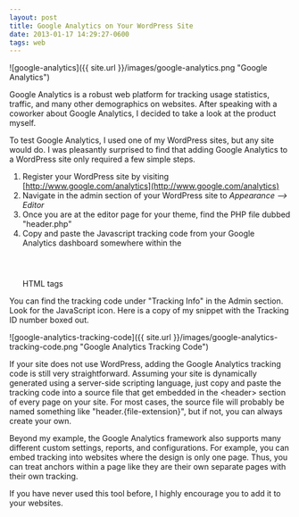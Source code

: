 ```yaml
---
layout: post
title: Google Analytics on Your WordPress Site
date: 2013-01-17 14:29:27-0600
tags: web
---
```


![google-analytics]({{ site.url }}/images/google-analytics.png "Google Analytics")

Google Analytics is a robust web platform for tracking usage statistics, traffic, and many other demographics on websites. After speaking with a coworker about Google Analytics, I decided to take a look at the product myself.

To test Google Analytics, I used one of my WordPress sites, but any site would do. I was pleasantly surprised to find that adding Google Analytics to a WordPress site only required a few simple steps.

1. Register your WordPress site by visiting [http://www.google.com/analytics](http://www.google.com/analytics)
2. Navigate in the admin section of your WordPress site to *Appearance --> Editor*
3. Once you are at the editor page for your theme, find the PHP file dubbed "header.php"
4. Copy and paste the Javascript tracking code from your Google Analytics dashboard somewhere within the <header> </header> HTML tags

You can find the tracking code under "Tracking Info" in the Admin section. Look for the JavaScript icon. Here is a copy of my snippet with the Tracking ID number boxed out.

![google-analytics-tracking-code]({{ site.url }}/images/google-analytics-tracking-code.png "Google Analytics Tracking Code")

If your site does not use WordPress, adding the Google Analytics tracking code is still very straightforward. Assuming your site is dynamically generated using a server-side scripting language, just copy and paste the tracking code into a source file that get embedded in the &lt;header&gt; section of every page on your site. For most cases, the source file will probably be named something like "header.{file-extension}", but if not, you can always create your own.

Beyond my example, the Google Analytics framework also supports many different custom settings, reports, and configurations. For example, you can embed tracking into websites where the design is only one page. Thus, you can treat anchors within a page like they are their own separate pages with their own tracking.

If you have never used this tool before, I highly encourage you to add it to your websites.